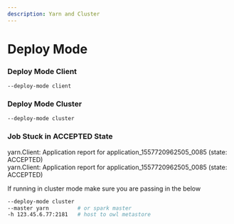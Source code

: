 ```yaml
---
description: Yarn and Cluster
---
```


# Deploy Mode

### Deploy Mode Client

```text
--deploy-mode client
```

### Deploy Mode Cluster

```text
--deploy-mode cluster
```

### Job Stuck in ACCEPTED State

yarn.Client: Application report for application\_1557720962505\_0085 \(state: ACCEPTED\)  
yarn.Client: Application report for application\_1557720962505\_0085 \(state: ACCEPTED\)

If running in cluster mode make sure you are passing in the below

```bash
--deploy-mode cluster
--master yarn         # or spark master
-h 123.45.6.77:2181   # host to owl metastore
```

